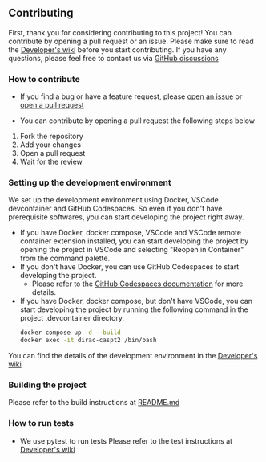 ## Contributing

First, thank you for considering contributing to this project!
You can contribute by opening a pull request or an issue.
Please make sure to read the [Developer's wiki](https://github.com/RQC-HU/dirac_caspt2/wiki/developers-wiki) before you start contributing.
If you have any questions, please feel free to contact us via [GitHub discussions](https://github.com/RQC-HU/dirac_caspt2/discussions)

### How to contribute

- If you find a bug or have a feature request, please [open an issue](https://github.com/RQC-HU/dirac_caspt2/issues/new/choose) or [open a pull request](https://github.com/RQC-HU/dirac_caspt2/compare)

- You can contribute by opening a pull request the following steps below
1. Fork the repository
2. Add your changes
3. Open a pull request
4. Wait for the review

### Setting up the development environment

We set up the development environment using Docker, VSCode devcontainer and GitHub Codespaces.
So even if you don't have prerequisite softwares, you can start developing the project right away.

- If you have Docker, docker compose, VSCode and VSCode remote container extension installed, you can start developing the project by opening the project in VSCode and selecting "Reopen in Container" from the command palette.
- If you don't have Docker, you can use GitHub Codespaces to start developing the project.
  - Please refer to the [GitHub Codespaces documentation](https://docs.github.com/en/codespaces) for more details.
- If you have Docker, docker compose, but don't have VSCode, you can start developing the project by running the following command in the project .devcontainer directory.
  ```sh
  docker compose up -d --build
  docker exec -it dirac-caspt2 /bin/bash
  ```

You can find the details of the development environment in the [Developer's wiki](https://github.com/RQC-HU/dirac_caspt2/wiki/configure-dev-environment)

### Building the project

Please refer to the build instructions at [README.md](README.md#how-to-build)

### How to run tests

- We use pytest to run tests
Please refer to the test instructions at [Developer's wiki](https://github.com/RQC-HU/dirac_caspt2/wiki/about-test)
